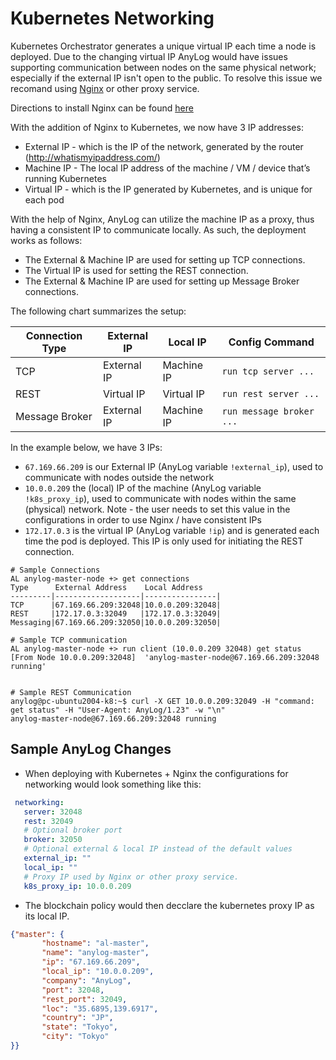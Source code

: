 # Kubernetes Networking

Kubernetes Orchestrator generates a unique virtual IP each time a node is deployed. Due to the changing virtual IP AnyLog
would have issues supporting communication between nodes on the same physical network; especially if the external IP 
isn't open to the public. To resolve this issue we recomand using [Nginx](https://www.nginx.com/) or other proxy service.     

Directions to install Nginx can be found [here]()  

With the addition of Nginx to Kubernetes, we now have 3 IP addresses: 
* External IP - which is the IP of the network, generated by the router (http://whatismyipaddress.com/) 
* Machine IP - The local IP address of the machine / VM / device that’s running Kubernetes
* Virtual IP - which is the IP generated by Kubernetes, and is unique for each pod 

With the help of Nginx, AnyLog can utilize the machine IP as a proxy, thus having a consistent IP to communicate locally. 
As such, the deployment works as follows:
* The External & Machine IP are used for setting up TCP connections.
* The Virtual IP is used for setting the REST connection.
* The External & Machine IP are used for setting up Message Broker connections.

The following chart summarizes the setup:

| Connection Type |  External IP | Local IP | Config Command | 
| --- | --- | --- | --- | 
| TCP | External IP | Machine IP | `run tcp server ...` | 
| REST | Virtual IP | Virtual IP | `run rest server ...`| 
| Message Broker | External IP | Machine IP | `run message broker ...` |

In the example below, we have 3 IPs: 
* `67.169.66.209` is our External IP (AnyLog variable `!external_ip`), used to communicate with nodes outside the network
* `10.0.0.209` the (local) IP of the machine (AnyLog variable `!k8s_proxy_ip`), used to communicate with nodes within the same (physical) network. Note - the user needs to set this value in the configurations in order to use Nginx / have consistent IPs 
* `172.17.0.3` is the virtual IP (AnyLog variable `!ip`) and is generated each time the pod is deployed. This IP is only used for initiating the REST connection.

```commandline
# Sample Connections 
AL anylog-master-node +> get connections 
Type      External Address    Local Address    
---------|-------------------|----------------|
TCP      |67.169.66.209:32048|10.0.0.209:32048|
REST     |172.17.0.3:32049   |172.17.0.3:32049|
Messaging|67.169.66.209:32050|10.0.0.209:32050|

# Sample TCP communication
AL anylog-master-node +> run client (10.0.0.209 32048) get status 
[From Node 10.0.0.209:32048]  'anylog-master-node@67.169.66.209:32048 running'


# Sample REST Communication
anylog@pc-ubuntu2004-k8:~$ curl -X GET 10.0.0.209:32049 -H "command: get status" -H "User-Agent: AnyLog/1.23" -w "\n" 
anylog-master-node@67.169.66.209:32048 running
```

## Sample AnyLog Changes 

* When deploying with Kubernetes + Nginx the configurations for networking would look something like this: 
```yaml
 networking:
   server: 32048
   rest: 32049
   # Optional broker port
   broker: 32050
   # Optional external & local IP instead of the default values
   external_ip: ""
   local_ip: ""
   # Proxy IP used by Nginx or other proxy service.
   k8s_proxy_ip: 10.0.0.209
```

* The blockchain policy would then decclare the kubernetes proxy IP as its local IP. 
```json 
{"master": {
       "hostname": "al-master",
       "name": "anylog-master",
       "ip": "67.169.66.209",
       "local_ip": "10.0.0.209",
       "company": "AnyLog",
       "port": 32048,
       "rest_port": 32049,
       "loc": "35.6895,139.6917",
       "country": "JP",
       "state": "Tokyo",
       "city": "Tokyo"
}} 
``` 

